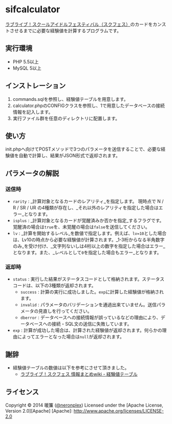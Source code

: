 sifcalculator
==========

[ラブライブ！スクールアイドルフェスティバル（スクフェス）](http://lovelive.bushimo.jp/)のカードをカンストさせるまでに必要な経験値を計算するプログラムです。

実行環境
----------
+  PHP 5.5以上
+  MySQL 5以上

インストレーション
----------
1. commands.sqlを参照し、経験値テーブルを用意します。
2. calculator.phpのCONFIGクラスを参照し、1で用意したデータベースの接続情報を記入します。
3. 実行ファイル群を任意のディレクトリに配置します。
 
使い方
----------
init.phpへ向けてPOSTメソッドで3つのパラメータを送信することで、必要な経験値を自動で計算し、結果がJSON形式で返却されます。
 
パラメータの解説
----------
### 送信時 ###
* `rarity` : 
_計算対象となるカードのレアリティ_を指定します。
現時点で N / R / SR / UR の4種類が存在し、_それ以外のレアリティを指定した場合はエラー_となります。
* `isplus` : 
_計算対象となるカードが覚醒済みか否かを指定_するフラグです。覚醒済の場合は`true`を、未覚醒の場合は`false`を送信してください。
* `lv` : 
_計算を開始するレベル_を数値で指定します。例えば、`lv=10`とした場合は、Lv10の時点から必要な経験値が計算されます。_1-3桁からなる半角数字のみ_を受け付け、_文字列ないしは4桁以上の数字を指定した場合はエラー_となります。また、_レベルとして`0`を指定した場合もエラー_となります。
 
### 返却時 ###
* `status` : 実行した結果がステータスコードとして格納されます。ステータスコードは、以下の3種類が返却されます。
    * `success` : 計算の実行に成功しました。`exp`に計算した経験値が格納されます。 
    * `invalid` : パラメータのバリデーションを通過出来ていません。送信パラメータの見直しを行ってください。
    * `dberror` : データベースへの接続情報が誤っているなどの理由により、データベースへの接続・SQL文の送信に失敗しています。
* `exp` : 計算が成功した場合は、計算された経験値が返却されます。何らかの理由によってエラーとなった場合は`null`が返却されます。
 
謝辞
----------
* 経験値テーブルの数値は以下を参考にさせて頂きました。
    * [ラブライブ！スクフェス 情報まとめwiki - 経験値テーブル](http://www59.atwiki.jp/lovelive-sif/pages/32.html)
 
ライセンス
----------
Copyright &copy; 2014 暖簾 ([@neronplex](http://www.twitter.com/neronplex))
Licensed under the [Apache License, Version 2.0][Apache]
 [Apache]: http://www.apache.org/licenses/LICENSE-2.0
